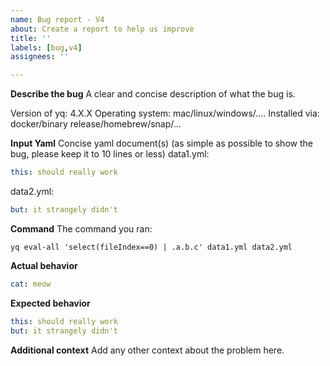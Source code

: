 ```yaml
---
name: Bug report - V4
about: Create a report to help us improve
title: ''
labels: [bug,v4]
assignees: ''

---
```


**Describe the bug**
A clear and concise description of what the bug is.

Version of yq: 4.X.X
Operating system: mac/linux/windows/....
Installed via: docker/binary release/homebrew/snap/...

**Input Yaml**
Concise yaml document(s) (as simple as possible to show the bug, please keep it to 10 lines or less)
data1.yml:
```yaml
this: should really work
```

data2.yml:
```yaml
but: it strangely didn't
```

**Command**
The command you ran:
```
yq eval-all 'select(fileIndex==0) | .a.b.c' data1.yml data2.yml
```

**Actual behavior**

```yaml
cat: meow
```

**Expected behavior**

```yaml
this: should really work
but: it strangely didn't
```

**Additional context**
Add any other context about the problem here.

